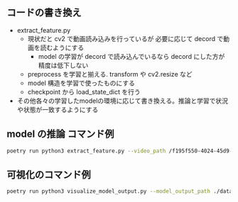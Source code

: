 ## コードの書き換え
- extract_feature.py
    - 現状だと cv2 で動画読み込みを行っているが 必要に応じて decord で動画を読むようにする
        - model の学習が decord で読み込んでいるなら decord にした方が精度は低下しない
    - preprocess を学習と揃える. transform や cv2.resize など
    - model 構造を学習で使ったものにする
    - checkpoint から load_state_dict を行う
- その他各々の学習したmodelの環境に応じて書き換える。推論と学習で状況や状態が一致するようにする

## model の推論 コマンド例
``` bash
poetry run python3 extract_feature.py --video_path /f195f550-4024-45d9-9c41-024e57ddf837/OlloFactoryAnalysis/data/videos/test_short/video.mp4 --output_dir ./data/pose_data/test_short --analysis_fps 10 --inference_batch_size 8 --window_size 16 --input_size 224 --num_classes 58 --tubelet_size 2
```

## 可視化のコマンド例
```bash
poetry run python3 visualize_model_output.py --model_output_path ./data/pose_data/test_short/centric_feature_list/feature_v-0.033-19.267.pickle --video_meta_path ./data/pose_data/test_short/video_meta_list/video_meta_v-0.033-19.267.json --annot_path /f195f550-4024-45d9-9c41-024e57ddf837/OlloFactoryAnalysis/data/annotations/20250523_annotations_split_0.json --read_video_path /f195f550-4024-45d9-9c41-024e57ddf837/OlloFactoryAnalysis/data/videos/test_short/video.mp4 --visualize_dir check/vis

```
